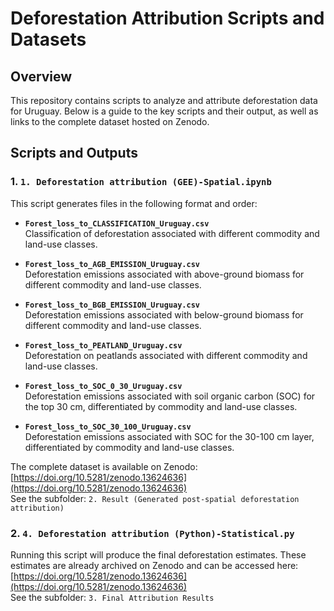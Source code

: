 # Deforestation Attribution Scripts and Datasets

## Overview

This repository contains scripts to analyze and attribute deforestation data for Uruguay. Below is a guide to the key scripts and their output, as well as links to the complete dataset hosted on Zenodo.

## Scripts and Outputs

### 1. `1. Deforestation attribution (GEE)-Spatial.ipynb`

This script generates files in the following format and order:

- **`Forest_loss_to_CLASSIFICATION_Uruguay.csv`**  
  Classification of deforestation associated with different commodity and land-use classes.

- **`Forest_loss_to_AGB_EMISSION_Uruguay.csv`**  
  Deforestation emissions associated with above-ground biomass for different commodity and land-use classes.

- **`Forest_loss_to_BGB_EMISSION_Uruguay.csv`**  
  Deforestation emissions associated with below-ground biomass for different commodity and land-use classes.

- **`Forest_loss_to_PEATLAND_Uruguay.csv`**  
  Deforestation on peatlands associated with different commodity and land-use classes.

- **`Forest_loss_to_SOC_0_30_Uruguay.csv`**  
  Deforestation emissions associated with soil organic carbon (SOC) for the top 30 cm, differentiated by commodity and land-use classes.

- **`Forest_loss_to_SOC_30_100_Uruguay.csv`**  
  Deforestation emissions associated with SOC for the 30-100 cm layer, differentiated by commodity and land-use classes.

The complete dataset is available on Zenodo: [https://doi.org/10.5281/zenodo.13624636](https://doi.org/10.5281/zenodo.13624636)  
See the subfolder: `2. Result (Generated post-spatial deforestation attribution)`

### 2. `4. Deforestation attribution (Python)-Statistical.py`

Running this script will produce the final deforestation estimates. These estimates are already archived on Zenodo and can be accessed here: [https://doi.org/10.5281/zenodo.13624636](https://doi.org/10.5281/zenodo.13624636)  
See the subfolder: `3. Final Attribution Results`
